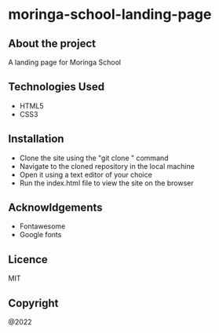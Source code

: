 # moringa-school-landing-page

## About the project
A landing page for Moringa School

## Technologies Used
- HTML5
- CSS3

## Installation
- Clone the site using the "git clone <repo link>" command
- Navigate to the cloned repository in the local machine
- Open it using a text editor of your choice
- Run the index.html file to view the site on the browser

## Acknowldgements
- Fontawesome
- Google fonts

## Licence
MIT

## Copyright
@2022
